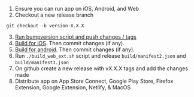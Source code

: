 1. Ensure you can run app on iOS, Android, and Web
2. Checkout a new release branch
```
git checkout -b version-X.X.X
```
3. [Run bumpversion script and push changes / tags](bump_version_for_release.md)
4. [Build for iOS](build_for_ios.md). Then commit changes (if any).
4. [Build for android](build_for_android.md). Then commit changes (if any).
5. Run `./build_web_ext.sh` script and release `build/manifest2.json` and `build/manifest3.json`
6. On github create a new release with vX.X.X tags and add the changes made
7. Distribute app on App Store Connect, Google Play Store, Firefox Extension, Google Extension,  Netlify, & MacOS